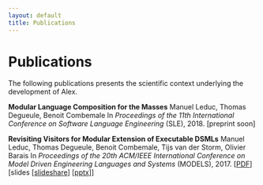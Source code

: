```yaml
---
layout: default
title: Publications
---
```


# Publications

The following publications presents the scientific context underlying the development of Alex.

**Modular Language Composition for the Masses**
Manuel Leduc, Thomas Degueule, Benoit Combemale
In *Proceedings of the 11th International Conference on Software Language Engineering* (SLE), 2018. [preprint soon]

**Revisiting Visitors for Modular Extension of Executable DSMLs**
Manuel Leduc, Thomas Degueule, Benoit Combemale, Tijs van der Storm, Olivier Barais
In *Proceedings of the 20th ACM/IEEE International Conference on Model Driven Engineering Languages and Systems* (MODELS), 2017. [[PDF](https://hal.inria.fr/hal-01568169/document)][slides [[slideshare](https://www.slideshare.net/ManuelLeduc/revisiting-visitors-for-modular-extension-of-executable-dsmls)] [[pptx](https://mleduc.xyz/assets/slides/slides_models17.pptx)]]

